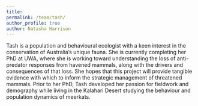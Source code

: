 ```yaml
---
title:
permalink: /team/tash/
author_profile: true
author: Natasha Harrison
---
```


Tash is a population and behavioural ecologist with a keen interest in the conservation of Australia’s unique fauna. She is currently completing her PhD at UWA, where she is working toward understanding the loss of anti-predator responses from havened mammals, along with the drivers and consequences of that loss. She hopes that this project will provide tangible evidence with which to inform the strategic management of threatened mammals. Prior to her PhD, Tash developed her passion for fieldwork and demography while living in the Kalahari Desert studying the behaviour and population dynamics of meerkats.